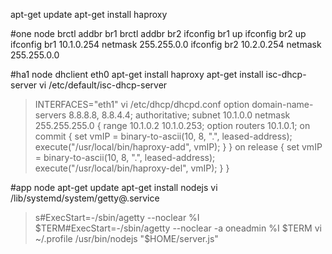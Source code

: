 apt-get update
apt-get install haproxy

#one node
brctl addbr br1
brctl addbr br2
ifconfig br1 up
ifconfig br2 up
ifconfig br1 10.1.0.254 netmask 255.255.0.0
ifconfig br2 10.2.0.254 netmask 255.255.0.0

#ha1 node
dhclient eth0
apt-get install haproxy
apt-get install isc-dhcp-server
vi  /etc/default/isc-dhcp-server
>INTERFACES="eth1"
vi /etc/dhcp/dhcpd.conf
> option domain-name-servers 8.8.8.8, 8.8.4.4;
> authoritative;
> subnet 10.1.0.0 netmask 255.255.255.0 {
> range 10.1.0.2 10.1.0.253;
> option routers 10.1.0.1;
> on commit {
>       set vmIP = binary-to-ascii(10, 8, ".", leased-address);
>       execute("/usr/local/bin/haproxy-add", vmIP);
>    }
> }
> on release {
>       set vmIP = binary-to-ascii(10, 8, ".", leased-address);
>       execute("/usr/local/bin/haproxy-del", vmIP);
>    }
> }

#app node
apt-get update
apt-get install nodejs
vi /lib/systemd/system/getty@.service
> s#ExecStart=-/sbin/agetty --noclear %I $TERM#ExecStart=-/sbin/agetty --noclear -a oneadmin %I $TERM
vi ~/.profile
> /usr/bin/nodejs "$HOME/server.js"